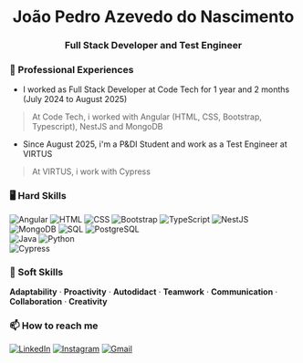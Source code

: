 <h1 align="center">João Pedro Azevedo do Nascimento</h1>
<h3 align="center">Full Stack Developer and Test Engineer </h3>

### 💼 Professional Experiences
- I worked as Full Stack Developer at Code Tech for 1 year and 2 months (July 2024 to August 2025)
> At Code Tech, i worked with Angular (HTML, CSS, Bootstrap, Typescript), NestJS and MongoDB
- Since August 2025, i'm a P&DI Student and work as a Test Engineer at VIRTUS
> At VIRTUS, i work with Cypress

### 🖥️ Hard Skills
![Angular](https://img.shields.io/badge/Angular-DD0031?style=for-the-badge&logo=angular&logoColor=white)
![HTML](https://img.shields.io/badge/HTML-E34F26?style=for-the-badge&logo=html5&logoColor=white)
![CSS](https://img.shields.io/badge/CSS-1572B6?style=for-the-badge&logo=css3&logoColor=white)
![Bootstrap](https://img.shields.io/badge/Bootstrap-7952B3?style=for-the-badge&logo=bootstrap&logoColor=white)
![TypeScript](https://img.shields.io/badge/TypeScript-3178C6?style=for-the-badge&logo=typescript&logoColor=white)
![NestJS](https://img.shields.io/badge/NestJS-E0234E?style=for-the-badge&logo=nestjs&logoColor=white)
<br>
![MongoDB](https://img.shields.io/badge/MongoDB-47A248?style=for-the-badge&logo=mongodb&logoColor=white)
![SQL](https://img.shields.io/badge/SQL-000?style=for-the-badge&logo=sql&logoColor=white)
![PostgreSQL](https://img.shields.io/badge/PostgreSQL-316192?style=for-the-badge&logo=postgresql&logoColor=white)
<br>
![Java](https://img.shields.io/badge/Java-007396?style=for-the-badge&logo=java&logoColor=white)
![Python](https://img.shields.io/badge/Python-3776AB?style=for-the-badge&logo=python&logoColor=white)
<br>
![Cypress](https://img.shields.io/badge/Cypress-17202C?style=for-the-badge&logo=cypress&logoColor=white)

### 🎯 Soft Skills
**Adaptability** · **Proactivity** · **Autodidact** · **Teamwork** · **Communication** · **Collaboration** · **Creativity**

### 📫 How to reach me
[![LinkedIn](https://img.shields.io/badge/LinkedIn-0E76A8?style=for-the-badge&logo=linkedin&logoColor=white)](https://www.linkedin.com/in/joão-pedro-azevedo-43739a2a3)
[![Instagram](https://img.shields.io/badge/Instagram-E4405F?style=for-the-badge&logo=instagram&logoColor=white)](https://www.instagram.com/jpedro8azevedo/)
[![Gmail](https://img.shields.io/badge/Gmail-333333?style=for-the-badge&logo=gmail&logoColor=red)](mailto:joaopedroabr@gmail.com)
